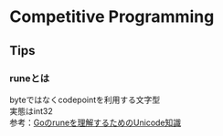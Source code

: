 # Competitive Programming


## Tips
### runeとは
byteではなくcodepointを利用する文字型  
実態はint32  
参考：[Goのruneを理解するためのUnicode知識](https://qiita.com/seihmd/items/4a878e7fa340d7963fee)
